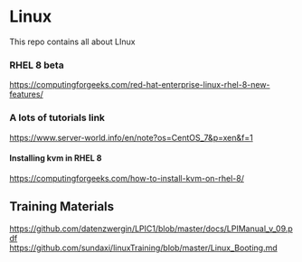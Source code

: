 # Linux
This repo contains all about LInux
### RHEL 8 beta
https://computingforgeeks.com/red-hat-enterprise-linux-rhel-8-new-features/


### A lots of tutorials link 
https://www.server-world.info/en/note?os=CentOS_7&p=xen&f=1


#### Installing kvm in RHEL 8
https://computingforgeeks.com/how-to-install-kvm-on-rhel-8/


## Training Materials
https://github.com/datenzwergin/LPIC1/blob/master/docs/LPIManual_v_09.pdf  \
https://github.com/sundaxi/linuxTraining/blob/master/Linux_Booting.md 

